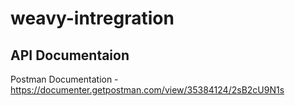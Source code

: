 ﻿# weavy-intregration

## API Documentaion
Postman Documentation - https://documenter.getpostman.com/view/35384124/2sB2cU9N1s
